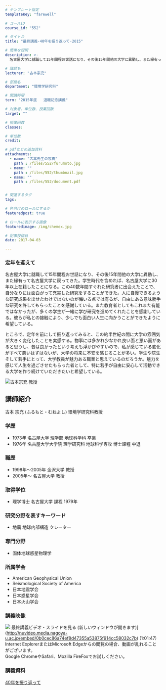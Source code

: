 ```yaml
---
# テンプレート指定
templateKey: "farewell"

# コースID
course_id: "552"

# タイトル
title: "最終講義-40年を振り返って-2015"

# 簡単な説明
description: >-
  名古屋大学に就職して15年間程お世話になり、その後15年間他の大学に異動し、また縁有って名古屋大学に戻ってきた。学生時代を含めれば、名古屋大学に30年以上在籍したことになる。この40数年間すぐれた...

# 講師名
lecturer: "古本宗充"

# 部局名
department: "環境学研究科"

# 開講時限
term: "2015年度	退職記念講義"

# 対象者、単位数、授業回数
target: ""

# 授業回数
classes: 

# 単位数
credit: 

# pdfなどの追加資料
attachments: 
  - name: "古本先生の写真" 
    path : /files/552/furumoto.jpg
  - name: "" 
    path : /files/552/thumbnail.jpg
  - name: "" 
    path : /files/552/document.pdf


# 関連するタグ
tags:

# 色付けのロールにするか
featuredpost: true

# ロールに表示する画像
featuredimage: /img/chemex.jpg

# 記事投稿日
date: 2017-04-03

---
```

### 定年を迎えて

名古屋大学に就職して15年間程お世話になり、その後15年間他の大学に異動し、また縁有って名古屋大学に戻ってきた。学生時代を含めれば、名古屋大学に30年以上在籍したことになる。この40数年間すぐれた研究者に出会えたことで、自分なりには面白がって充実した研究をすることができた。人に自慢できるような研究成果を出せたわけではないのが悔いる点では有るが、自由にある意味勝手な研究を許してもらったことを感謝している。また教育者としてもこれまた有能ではなかったが、多くの学生が一緒に学び研究を進めてくれたことを感謝している。彼らが私との接触により、少しでも面白い人生に向かうことができたように希望している。 

ところで、定年を前にして振り返ってみると、この約半世紀の間に大学の雰囲気が大きく変化したことを実感する。物事には多かれ少なかれ良い面と悪い面があると思うし、昔は良かったという考えも浮かびやすいので、私が感じている変化がすべて悪いはずはないが、大学の将来に不安を感じることが多い。学生や院生そして若手にとって、大学教員が魅力ある職業と思えているのだろうか。魅力を感じて人生を過ごさせたもらった者として、特に若手が自由に安心して活動できる大学を作り続けていただきたいと希望している。

![古本宗充 教授](/files/552/furumoto.jpg) 
## 講師紹介

古本 宗充 (ふるもと・むねよし) 環境学研究科教授 

### 学歴

  * 1973年 名古屋大学 理学部 地球科学科 卒業
  * 1976年 名古屋大学大学院 理学研究科 地球科学専攻 博士課程 中退

### 職歴

  * 1998年～2005年 金沢大学 教授
  * 2005年～ 名古屋大学 教授

### 取得学位

  * 理学博士 名古屋大学 課程 1979年

### 研究分野を表すキーワード

  * 地震 地球内部構造 クレーター

### 専門分野

  * 固体地球惑星物理学

### 所属学会

  * American Geophysical Union
  * Seismological Society of America
  * 日本地震学会
  * 日本惑星学会
  * 日本火山学会
### 講義映像


![](/files/552/thumbnail.jpg) 最終講義ビデオ・スライドを見る (新しいウィンドウが開きます)](http://nuvideo.media.nagoya-u.ac.jp/embed/0b0cec86a74ef8d47355a53875f914cc58032c7b) (1:01:47)  
Internet ExplorerまたはMicrosoft Edgeからの閲覧の場合、動画が乱れることがございます。  
Google ChromeやSafari、Mozilla FireFoxでお試しください。 

### 講義資料


[40年を振り返って](/files/552/document.pdf) 
